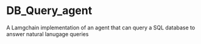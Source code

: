 # DB_Query_agent
A Lamgchain implementation of an agent that can query a SQL database to answer natural lanugage queries
